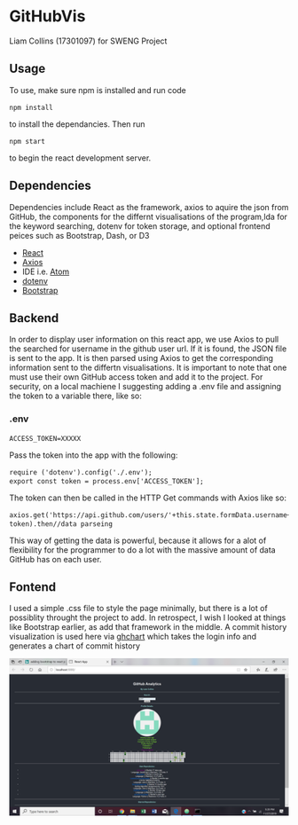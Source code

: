 # GitHubVis
Liam Collins (17301097) for SWENG Project
## Usage
To use, make sure npm is installed and run code 
```
npm install
```
to install the dependancies.
Then run
```
npm start
```
to begin the react development server.
## Dependencies 
Dependencies include React as the framework, axios to aquire the json from GitHub, the components for the differnt visualisations of the program,lda for the keyword searching, dotenv for token storage, and optional frontend peices such as Bootstrap, Dash, or D3
- [React](https://reactjs.org/) 
- [Axios](https://github.com/axios/axios) 
- IDE i.e. [Atom](https://atom.io/)
- [dotenv](https://www.npmjs.com/package/dotenv)
- [Bootstrap](https://getbootstrap.com/2.3.2/index.html)
## Backend
In order to display user information on this react app, we use Axios to pull the searched for username in the github user url. If it is found, the JSON file is sent to the app. It is then parsed using Axios to get the corresponding information sent to the differtn visualisations. It is important to note that one must use their own GitHub access token and add it to the project. For security, on a local machiene I suggesting adding a .env file and assigning the token to a variable there, like so:
### .env
```
ACCESS_TOKEN=XXXXX
```
Pass the token into the app with the following:
```
require ('dotenv').config('./.env');
export const token = process.env['ACCESS_TOKEN'];
```
The token can then be called in the HTTP Get commands with Axios like so:
```
axios.get('https://api.github.com/users/'+this.state.formData.username+'?'+ token).then//data parseing 
```
This way of getting the data is powerful, because it allows for a alot of flexibility for the programmer to do a lot with the massive amount of data GitHub has on each user. 

## Fontend
I used a simple .css file to style the page minimally, but there is a lot of possiblity throught the project to add. In retrospect, I wish I looked at things like Bootstrap earlier, as add that framework in the middle. A commit history visualization is used here via [ghchart]("http://ghchart.rshah.org/") which takes the login info and generates a chart of commit history

![alt text](https://github.com/lpc477/GitHubVis/blob/master/Screenshot%20(6).png?raw=true "Title")
